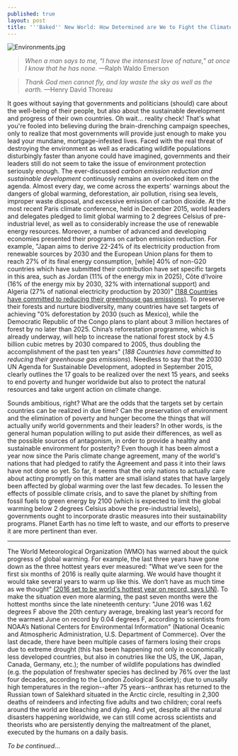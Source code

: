 ```yaml
---
published: true
layout: post
title: '''Baked'' New World: How Determined are We to Fight the Climate Crisis?'
---
```


![Environments.jpg]({{site.baseurl}}/img/Environments.jpg)

> *When a man says to me, “I have the intensest love of nature,” at once I know that he has none.* —Ralph Waldo Emerson

> *Thank God men cannot fly, and lay waste the sky as well as the earth.* —Henry David Thoreau

<span class="versal i9">I</span>t goes without saying that governments and politicians (should) care about the well-being of their people, but also about the sustainable development and progress of their own countries. Oh wait... reality check! That's what you're fooled into believing during the brain-drenching campaign speeches, only to realize that most governments will provide just enough to make you lead your mundane, mortgage-infested lives. Faced with the real threat of destroying the environment as well as eradicating wildlife populations disturbingly faster than anyone could have imagined, governments and their leaders still do not seem to take the issue of environment protection seriously enough. The ever-discussed *carbon emission reduction and sustainable development* continuosly remains an overlooked item on the agenda. Almost every day, we come across the experts' warnings about the dangers of global warming, deforestation, air pollution, rising sea levels, improper waste disposal, and excessive emission of carbon dioxide. At the most recent Paris climate conference, held in December 2015, world leaders and delegates pledged to limit global warming to 2 degrees Celsius of pre-industrial level, as well as to considerably increase the use of renewable energy resources. Moreover, a number of advanced and developing economies presented their programs on carbon emission reduction. For example, "Japan aims to derive 22-24% of its electricity production from renewable sources by 2030 and the European Union plans for them to reach 27% of its final energy consumption, [while] 40% of non-G20 countries which have submitted their contribution have set specific targets in this area, such as Jordan (11% of the energy mix in 2025), Côte d’Ivoire (16% of the energy mix by 2030, 32% with international support) and Algeria (27% of national electricity production by 2030)" [(188 Countries have committed to reducing their greenhouse gas emissions)](http://www.cop21.gouv.fr/en/185-countries-have-committed-to-reducing-their-greenhouse-gas-emissions/). To preserve their forests and nurture biodiversity, many countries have set targets of achieving "0% deforestation by 2030 (such as Mexico), while the Democratic Republic of the Congo plans to plant about 3 million hectares of forest by no later than 2025. China’s reforestation programme, which is already underway, will help to increase the national forest stock by 4.5 billion cubic metres by 2030 compared to 2005, thus doubling the accomplishment of the past ten years" (*188 Countries have committed to reducing their greenhouse gas emissions*). Needless to say that the 2030 UN Agenda for Sustainable Development, adopted in September 2015, clearly outlines the 17 goals to be realized over the next 15 years, and seeks to end poverty and hunger worldwide but also to protect the natural resources and take urgent action on climate change.

Sounds ambitious, right? What are the odds that the targets set by certain countries can be realized in due time? Can the preservation of environment and the elimination of poverty and hunger become the things that will actually unify world governments and their leaders? In other words, is the general human population willing to put aside their differences, as well as the possible sources of antagonism, in order to provide a healthy and sustainable environment for posterity? Even though it has been almost a year now since the Paris climate change agreement, many of the world's nations that had pledged to ratify the Agreement and pass it into their laws have not done so yet. So far, it seems that the only nations to actually care about acting promptly on this matter are small island states that have largely been affected by global warming over the last few decades. To lessen the effects of possible climate crisis, and to save the planet by shifting from fossil fuels to green energy by 2100 (which is expected to limit the global warming below 2 degrees Celsius above the pre-industrial levels), governments ought to incorporate drastic measures into their sustainability programs. Planet Earth has no time left to waste, and our efforts to preserve it are more pertinent than ever.          

*****
The World Meteorological Organization (WMO) has warned about the quick progress of global warming. For example, the last three years have gone down as the three hottest years ever measured: "What we’ve seen for the first six months of 2016 is really quite alarming. We would have thought it would take several years to warm up like this. We don’t have as much time as we thought" [(2016 set to be world's hottest year on record, says UN)](https://www.theguardian.com/environment/2016/jul/21/2016-worlds-hottest-year-on-record-un-wmo). To make the situation even more alarming, the past seven months were the hottest months since the late nineteenth century: "June 2016 was 1.62 degrees F above the 20th century average, breaking last year’s record for the warmest June on record by 0.04 degrees F, according to scientists from NOAA’s National Centers for Environmental Information" (National Oceanic and Atmospheric Administration, U.S. Department of Commerce). Over the last decade, there have been multiple cases of farmers losing their crops due to extreme drought (this has been happening not only in economically less developed countries, but also in conutries like the US, the UK, Japan, Canada, Germany, etc.); the number of wildlife populations has dwindled (e.g. the population of freshwater species has declined by 76% over the last four decades, according to the London Zoological Society); due to unusally high temperatures in the region--after 75 years--anthrax has returned to the Russian town of Salekhard situated in the Arctic circle, resulting in 2,300 deaths of reindeers and infecting five adults and two children; coral reefs around the world are bleaching and dying. And yet, despite all the natural disasters happening worldwide, we can still come across scientists and theorists who are persistently denying the maltreatment of the planet, executed by the humans on a daily basis.             

*To be continued*...
